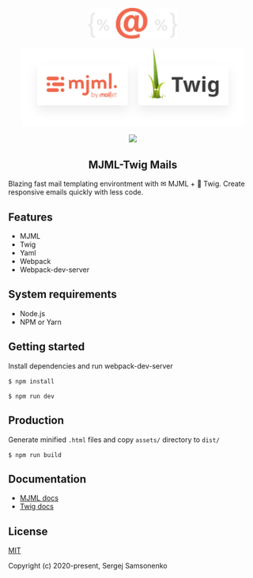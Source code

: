 <!-- logo (start) -->
<p align="center">
  <img src=".github/img/logo.svg" width="180px">
</p>

<p align="center">
  <img src=".github/img/banner.svg" width="450px">
</p>
<!-- logo (end) -->

<!-- badges (start) -->
<p align="center">
  <img src="https://img.shields.io/github/license/uicrooks/mjml-twig-mails">
</p>
<!-- badges (end) -->

<!-- title / description (start) -->
<h2 align="center">MJML-Twig Mails</h2>

Blazing fast mail templating environtment with ✉ MJML + 🌿 Twig. Create responsive emails quickly with less code.
<!-- title / description (end) -->

<!-- features (start) -->
## Features
- MJML
- Twig
- Yaml
- Webpack
- Webpack-dev-server
<!-- features (end) -->

<!-- system requirements (start) -->
## System requirements
- Node.js
- NPM or Yarn
<!-- system requirements (end) -->

<!-- getting started (start) -->
## Getting started
Install dependencies and run webpack-dev-server

```shell
$ npm install
```

```shell
$ npm run dev
```
<!-- getting started (end) -->

<!-- production (start) -->
## Production
Generate minified `.html` files and copy `assets/` directory to `dist/`

```shell
$ npm run build
```
<!-- production (end) -->

<!-- documentation (start) -->
## Documentation
- [MJML docs](https://documentation.mjml.io/)
- [Twig docs](https://twig.symfony.com/doc/2.x/)
<!-- documentation (end) -->

<!-- license (start) -->
## License
[MIT](https://opensource.org/licenses/MIT)

Copyright (c) 2020-present, Sergej Samsonenko
<!-- license (end) -->